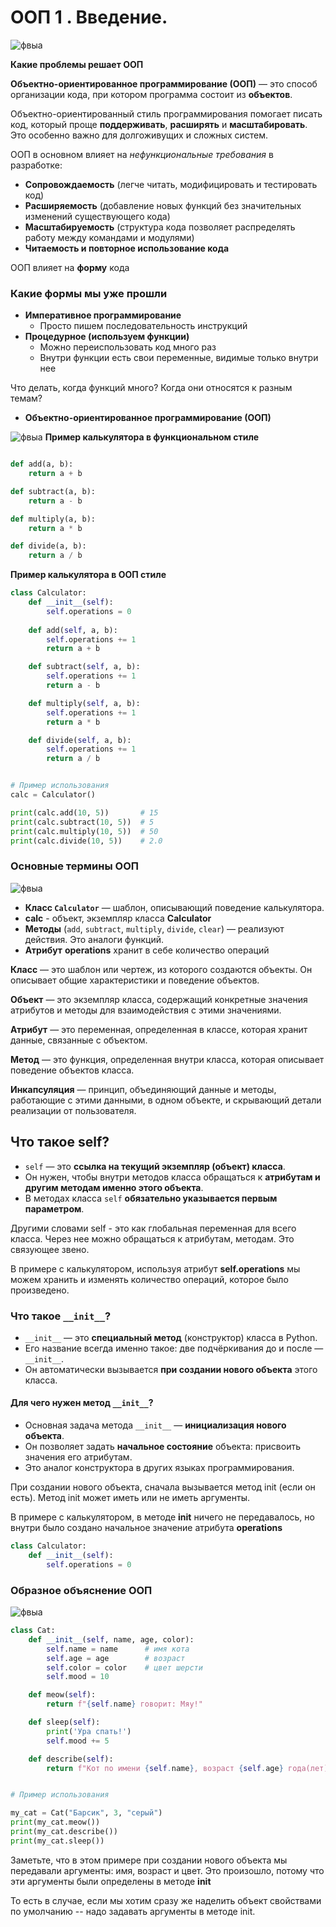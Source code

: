 # ООП 1 . Введение.

![фвыа](http://images.na4u.ru/static/oop/1.jpg)

**Какие проблемы решает ООП**

**Объектно-ориентированное программирование (ООП)** — это способ организации кода, при котором программа состоит из **объектов**.  

Объектно-ориентированный стиль программирования помогает писать код, который проще **поддерживать**, **расширять** и **масштабировать**. Это особенно важно для долгоживущих и сложных систем.

ООП в основном влияет на _нефункциональные требования_ в разработке:

- **Сопровождаемость** (легче читать, модифицировать и тестировать код)
- **Расширяемость** (добавление новых функций без значительных изменений существующего кода)
- **Масштабируемость** (структура кода позволяет распределять работу между командами и модулями)
- **Читаемость и повторное использование кода**

ООП влияет на **форму** кода
### Какие формы мы уже прошли

- **Императивное программирование** 
	- Просто пишем последовательность инструкций 
- **Процедурное (используем функции)**
	- Можно переиспользовать код много раз
	- Внутри функции есть свои переменные, видимые только внутри нее

Что делать, когда функций много? Когда они относятся к разным темам? 

- **Объектно-ориентированное программирование (ООП)**



![фвыа](http://images.na4u.ru/static/oop/2.jpg)
**Пример калькулятора в функциональном стиле** 

```python

def add(a, b):
    return a + b

def subtract(a, b):
    return a - b

def multiply(a, b):
    return a * b

def divide(a, b):
    return a / b
```

**Пример калькулятора в ООП стиле** 

```python
class Calculator:
	def __init__(self):
		self.operations = 0 
		
    def add(self, a, b):
	    self.operations += 1
        return a + b

    def subtract(self, a, b):
	    self.operations += 1
        return a - b

    def multiply(self, a, b):
        self.operations += 1
        return a * b

    def divide(self, a, b):
        self.operations += 1
        return a / b


# Пример использования
calc = Calculator()

print(calc.add(10, 5))       # 15
print(calc.subtract(10, 5))  # 5
print(calc.multiply(10, 5))  # 50
print(calc.divide(10, 5))    # 2.0
```


### Основные термины ООП

![фвыа](http://images.na4u.ru/static/oop/7.jpg)

- **Класс `Calculator`** — шаблон, описывающий поведение калькулятора.
- **calc** - объект, экземпляр класса **Calculator**
- **Методы** (`add`, `subtract`, `multiply`, `divide`, `clear`) — реализуют действия. Это аналоги функций. 
- **Атрибут** **operations** хранит в себе количество операций

**Класс** — это шаблон или чертеж, из которого создаются объекты. Он описывает общие характеристики и поведение объектов.

**Объект** — это экземпляр класса, содержащий конкретные значения атрибутов и методы для взаимодействия с этими значениями.

**Атрибут** — это переменная, определенная в классе, которая хранит данные, связанные с объектом.

**Метод** — это функция, определенная внутри класса, которая описывает поведение объектов класса.

**Инкапсуляция** — принцип, объединяющий данные и методы, работающие с этими данными, в одном объекте, и скрывающий детали реализации от пользователя.


## Что такое self? 

- `self` — это **ссылка на текущий экземпляр (объект) класса**.
- Он нужен, чтобы внутри методов класса обращаться к **атрибутам и другим методам именно этого объекта**.
- В методах класса `self` **обязательно указывается первым параметром**.

Другими словами self - это как глобальная переменная для всего класса. Через нее можно обращаться к атрибутам, методам. Это связующее звено. 

В примере с калькулятором, используя атрибут **self.operations** мы можем хранить и изменять количество операций, которое было произведено.  

### Что такое `__init__`?

- `__init__` — это **специальный метод** (конструктор) класса в Python.
- Его название всегда именно такое: две подчёркивания до и после — `__init__`.
- Он автоматически вызывается **при создании нового объекта** этого класса.
    
#### Для чего нужен метод `__init__`?

- Основная задача метода `__init__` — **инициализация нового объекта**.
- Он позволяет задать **начальное состояние** объекта: присвоить значения его атрибутам.
- Это аналог конструктора в других языках программирования.

При создании нового объекта, сначала вызывается метод init (если он есть). Метод init может иметь или не иметь аргументы.

В примере с калькулятором, в методе **init** ничего не передавалось, но внутри было создано начальное значение атрибута **operations** 

```python
class Calculator:
	def __init__(self):
		self.operations = 0 
```

### Образное объяснение ООП 

![фвыа](http://images.na4u.ru/static/oop/3.jpg)


```python
class Cat:
    def __init__(self, name, age, color):
        self.name = name      # имя кота
        self.age = age        # возраст
        self.color = color    # цвет шерсти
        self.mood = 10

    def meow(self):
        return f"{self.name} говорит: Мяу!"

    def sleep(self):
	    print('Ура спать!')
		self.mood += 5

    def describe(self):
        return f"Кот по имени {self.name}, возраст {self.age} года(лет), цвет шерсти {self.color}."


# Пример использования

my_cat = Cat("Барсик", 3, "серый")
print(my_cat.meow())          
print(my_cat.describe())   
print(my_cat.sleep())    
```


Заметьте, что в этом примере при создании нового объекта мы передавали аргументы: имя, возраст и цвет. Это произошло, потому что эти аргументы были определены в методе __init__

То есть в случае, если мы хотим сразу же наделить объект свойствами по умолчанию -- надо задавать аргументы в методе init. 
